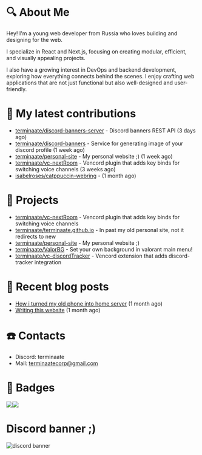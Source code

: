 # :mag: About Me
Hey! I'm a young web developer from Russia who loves building and designing for the web.

I specialize in React and Next.js, focusing on creating modular, efficient, and visually appealing projects.

I also have a growing interest in DevOps and backend development, exploring how everything connects behind the scenes. I enjoy crafting web applications that are not just functional but also well-designed and user-friendly.

# :construction: My latest contributions

- [terminaate/discord-banners-server](https://github.com/terminaate/discord-banners-server) - Discord banners REST API (3 days ago)
- [terminaate/discord-banners](https://github.com/terminaate/discord-banners) - Service for generating image of your discord profile (1 week ago)
- [terminaate/personal-site](https://github.com/terminaate/personal-site) - My personal website ;) (1 week ago)
- [terminaate/vc-nextRoom](https://github.com/terminaate/vc-nextRoom) - Vencord plugin that adds key binds for switching voice channels (3 weeks ago)
- [isabelroses/catppuccin-webring](https://github.com/isabelroses/catppuccin-webring) -  (1 month ago)


# :briefcase: Projects

- [terminaate/vc-nextRoom](https://github.com/terminaate/vc-nextRoom) - Vencord plugin that adds key binds for switching voice channels
- [terminaate/terminaate.github.io](https://github.com/terminaate/terminaate.github.io) - In past my old personal site, not it redirects to new
- [terminaate/personal-site](https://github.com/terminaate/personal-site) - My personal website ;)
- [terminaate/ValorBG](https://github.com/terminaate/ValorBG) - Set your own background in valorant main menu!
- [terminaate/vc-discordTracker](https://github.com/terminaate/vc-discordTracker) - Vencord extension that adds discord-tracker integration

# :bookmark_tabs: Recent blog posts

- [How i turned my old phone into home server](https://terminaate.site/blog/home-server-creation) (1 month ago)
- [Writing this website](https://terminaate.site/blog/writing-this-site) (1 month ago)

# :phone: Contacts
- Discord: terminaate
- Mail: terminaatecorp@gmail.com

# :memo: Badges
<div style="display : flex; align-items : center">
  <img align="center" src="https://github-readme-stats.vercel.app/api/top-langs/?username=terminaate&theme=omni&hide_border=true&border_radius=15px"/>
  <img align="center" src="https://github-readme-stats.vercel.app/api?username=terminaate&theme=omni&hide_border=true&border_radius=15px"/>
</div>

# Discord banner ;)
<img src="https://discord-banners-api.terminaate.site/banner/terminaate?fakeProfile=true&cache=false" alt="discord banner">
